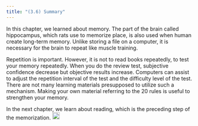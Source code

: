 ```yaml
---
title: "(3.6) Summary"
---
```


In this chapter, we learned about memory. The part of the brain called hippocampus, which rats use to memorize place, is also used when human create long-term memory. Unlike storing a file on a computer, it is necessary for the brain to repeat like muscle training.

Repetition is important. However, it is not to read books repeatedly, to test your memory repeatedly. When you do the review test, subjective confidence decrease but objective results increase. Computers can assist to adjust the repetition interval of the test and the difficulty level of the test. There are not many learning materials presupposed to utilize such a mechanism. Making your own material referring to the 20 rules is useful to strengthen your memory.

In the next chapter, we learn about reading, which is the preceding step of the memorization.
<img src='https://scrapbox.io/api/pages/nishio/en/icon' alt='en.icon' height="19.5"/>